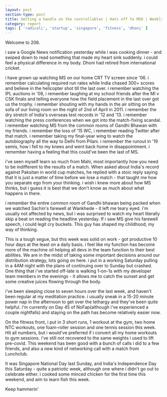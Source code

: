 ```yaml
---
layout: post
section-type: post
title: Getting a handle on the controllables | Hats off to MSD | Weekly Report 206
category: report
tags: [ 'radicali', 'startup', 'singapore', 'fitness', 'dhoni' ]
---
```


Welcome to 206.

i saw a Google News notification yesterday while i was cooking dinner - and swiped down to read something that made my heart sink suddenly. i could feel a physical difference in my body. Dhoni had retired from international cricket. 

i have grown up watching MS on our home CRT TV screen since '06. i remember calculating required run rates while India chased 300+ scores and believe in the helicopter shot till the last over. i remember watching the IPL auctions in '08, i remember laughing at my school friends after the MI v CSK finals and telling everyone how the field placement in the last over got us the trophy. i remember shouting with my hands in the air sitting on the sofa of our living room on the night of 2nd of April in 2011. i remember the dry stretch of India's overseas test records in '12 and '13. i remember watching the press conferences when we got into the match-fixing scandal. i remember watching MS from the common rooms of Gandhi Bhawan with my friends. i remember the loss of '15 WC, i remember reading Twitter after that match. i remember taking my final-year wing to watch the autobiography all the way to Delhi from Pilani. i remember the runout in '19 semis, how i fell to my knees and went back home in disappointment. i remember having a feeling that this could've been the last of MS.

i've seen myself learn so much from Mahi, most importantly how you need to be indifferent to the results of a match. When asked about India's record against Paksitan in world cup matches, he replied with a stoic reply saying that it is just a matter of time before we lose a match - that taught me how you separate ego from your thinking. i wish i knew more about how MS thinks, but i guess it is best that we don't know as much about what happens in there.

i remember the entire common room of Gandhi bhawan being packed when we watched Sachin's farewell at Wankhede - it left me teary eyed. i'm usually not affected by news, but i was surprised to watch my heart literally skip a beat on reading the headline yesterday. If i saw MS give his farewell speech, i could legit cry buckets. This guy has shaped my childhood, my way of thinking.

This is a tough segue, but this week was solid on work - got productive 10 hour days at the least on a daily basis. i feel like my function has become more of the machine oil helping all devs in the team function to their best abilities. We are in the midst of taking some important decisions around our distribution strategy, lots going on here. i put in a working Saturday pulling in a 4AM night with the plans of continuing over to Sunday but crashed. One thing that i've started off-late is walking 1-on-1s with my developer team members in the evenings - it allows me to catch the sunset and get some creative juices flowing through the body. 

i've been sleeping close to seven hours over the last week, and haven't been regular at my meditation practice. i usually sneak in a 15-20 minute power nap in the afternoon to get over the lethargy and they've been quite helpful. i'm currently on Day 45 of NoFap(although i've experienced a couple nightfalls) and staying on the path has become relatively easier now.

On the fitness front, i put in 3 short runs, 1 workout at the gym, two home NTC workouts, one foam-roller session and one tennis session this week. Hit all numbers, but i would've preferred if i convert all my home workouts to gym sessions. i've still not recovered to the same weights i used to lift pre-covid. This weekend has been good with a bunch of calls i did to a few friends, and also a new kind of networking call with a match from Lunchclub. 


It was Singapore National Day last Sunday, and India's Independence Day this Saturday - quite a patriotic week, although one where i didn't go out to celebrate either. i cooked some minced chicken for the first time this weekend, and aim to learn fish this week. 

Keep hammerin'